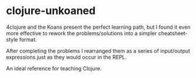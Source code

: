 # clojure-unkoaned

4clojure and the Koans present the perfect learning path, but I found it even more effective to rework the problems/solutions into a simpler cheatsheet-style format.

After completing the problems I rearranged them as a series of input/output expressions just as they would occur in the REPL.

An ideal reference for teaching Clojure. 
